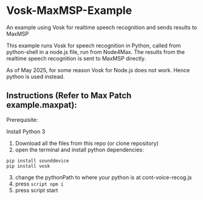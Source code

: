 # Vosk-MaxMSP-Example
An example using Vosk for realtime speech recognition and sends results to MaxMSP

This example runs Vosk for speech recognition in Python, called from python-shell in a node.js file, run from Node4Max. The results from the realtime speech recognition is sent to MaxMSP directly.

As of May 2025, for some reason Vosk for Node.js does not work. Hence python is used instead.


## Instructions (Refer to Max Patch example.maxpat):
Prerequisite: 

Install Python 3

1) Download all the files from this repo (or clone repository)
2) open the terminal and install python dependencies:
```
pip install sounddevice
pip install vosk
```
3) change the pythonPath to where your python is at cont-voice-recog.js
4) press `script npm i`
5) press script start
